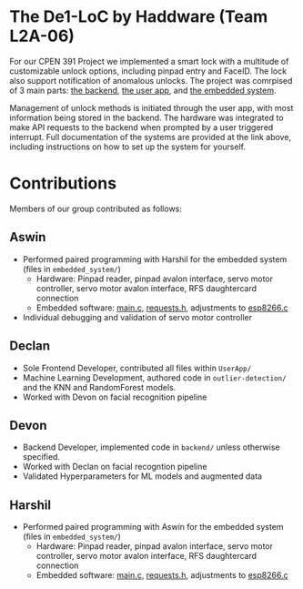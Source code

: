 # The De1-LoC by Haddware (Team L2A-06)

For our CPEN 391 Project we implemented a smart lock with a multitude of customizable unlock options, including pinpad entry and FaceID. The lock also support notification of anomalous unlocks. The project was comrpised of 3 main parts: [the backend](backend/BACKEND.md), [the user app](UserApp/APP.MD), and [the embedded system](). 

Management of unlock methods is initiated through the user app, with most information being stored in the backend. The hardware was integrated to make API requests to the backend when prompted by a user triggered interrupt. Full documentation of the systems are provided at the link above, including instructions on how to set up the system for yourself. 

# Contributions
Members of our group contributed as follows:
## Aswin
- Performed paired programming with Harshil for the embedded system (files in `embedded_system/`)
    - Hardware: Pinpad reader, pinpad avalon interface, servo motor controller, 
    servo motor avalon interface, RFS daughtercard connection
    - Embedded software: [main.c](embedded_system/software/embedded_software/main.c), 
    [requests.h](embedded_system/software/embedded_software/requests.h), 
    adjustments to [esp8266.c](embedded_system/software/embedded_software/esp8266.c)
- Individual debugging and validation of servo motor controller

## Declan
- Sole Frontend Developer, contributed all files within `UserApp/`
- Machine Learning Development, authored code in `outlier-detection/` and the KNN and RandomForest models.
- Worked with Devon on facial recognition pipeline

## Devon
- Backend Developer, implemented code in `backend/` unless otherwise specified.
- Worked with Declan on facial recogntion pipeline
- Validated Hyperparameters for ML models and augmented data

## Harshil
- Performed paired programming with Aswin for the embedded system (files in `embedded_system/`)
    - Hardware: Pinpad reader, pinpad avalon interface, servo motor controller, 
    servo motor avalon interface, RFS daughtercard connection
    - Embedded software: [main.c](embedded_system/software/embedded_software/main.c), 
    [requests.h](embedded_system/software/embedded_software/requests.h), 
    adjustments to [esp8266.c](embedded_system/software/embedded_software/esp8266.c)
